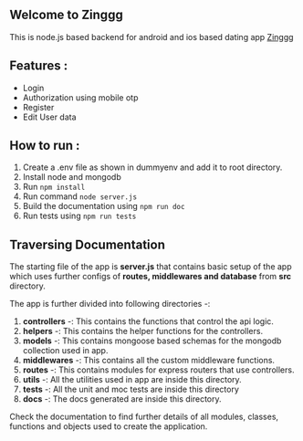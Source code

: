 ## Welcome to Zinggg

This is node.js based backend for android and ios based dating app [Zinggg](https://github.com/Zingggg/Zingggg-frontend) 

## Features :
- Login
- Authorization using mobile otp
- Register
- Edit User data

  
## How to run :  
1. Create a .env file as shown in dummyenv and add it to root directory.
2. Install node and mongodb
3. Run `` npm install ``
4. Run command `` node server.js ``
5. Build the documentation using `` npm run doc ``
6. Run tests using `` npm run tests ``

## Traversing Documentation
The starting file of the app is **server.js** that contains basic setup of the app which uses further configs of **routes, middlewares and database** from **src** directory.  

The app is further divided into following directories -:
1. **controllers** -: This contains the functions that control the api logic.  
2. **helpers** -: This contains the helper functions for the controllers.
3. **models** -: This contains mongoose based schemas for the mongodb collection used in app.
4. **middlewares** -: This contains all the custom middleware functions.
5. **routes** -: This contains modules for express routers that use controllers.
6. **utils** -: All the utilities used in app are inside this directory.
7. **tests** -: All the unit and moc tests are inside this directory
8. **docs** -: The docs generated are inside this directory.
   
Check the documentation to find further details of all modules, classes, functions and objects used to create the application.



